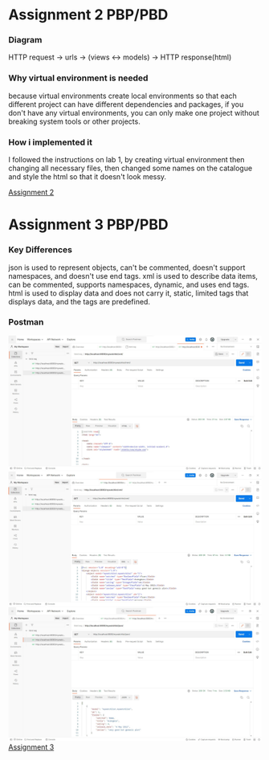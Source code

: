 # Assignment 2 PBP/PBD

### Diagram
HTTP request -> urls -> (views <-> models) -> HTTP response(html)

### Why virtual environment is needed
because virtual environments create local environments so that each different project can have different dependencies and packages, if you don't have any virtual environments, you can only make one project without breaking system tools or other projects.

### How i implemented it
I followed the instructions on lab 1, by creating virtual environment then changing all necessary files, then changed some names on the catalogue and style the html so that it doesn't look messy.

[Assignment 2](https://pbp2022-katalog.herokuapp.com/katalog/)

# Assignment 3 PBP/PBD

### Key Differences
json is used to represent objects, can't be commented, doesn't support namespaces, and doesn't use end tags.
xml is used to describe data items, can be commented, supports namespaces, dynamic, and uses end tags.
html is used to display data and does not carry it, static, limited tags that displays data, and the tags are predefined.

### Postman
![html](https://github.com/NLexi/pbp2022_katalog/blob/main/Images/assg3html.jpg)
![xml](https://github.com/NLexi/pbp2022_katalog/blob/main/Images/assg3xml.jpg)
![json](https://github.com/NLexi/pbp2022_katalog/blob/main/Images/assg3json.jpg)
[Assignment 3](https://pbp2022-katalog.herokuapp.com/mywatchlist/html/)
